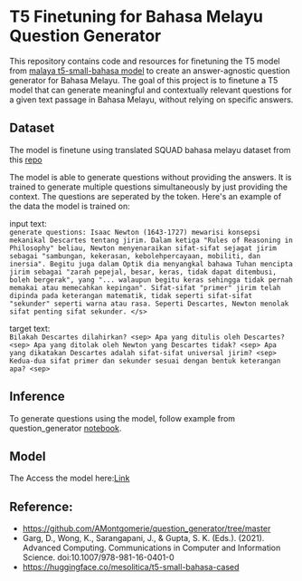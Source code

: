 # T5 Finetuning for Bahasa Melayu Question Generator

This repository contains code and resources for finetuning the T5 model from [malaya t5-small-bahasa model](https://huggingface.co/mesolitica/t5-small-bahasa-cased) to create an answer-agnostic question generator for Bahasa Melayu. The goal of this project is to finetune a T5 model that can generate meaningful and contextually relevant questions for a given text passage in Bahasa Melayu, without relying on specific answers. 


## Dataset

The model is finetune using translated SQUAD bahasa melayu dataset from this [repo](https://github.com/huseinzol05/malaysian-dataset/tree/master/question-answer/squad)

The model is able to generate questions without providing the answers. It is trained to generate multiple questions simultaneously by just providing the context. The questions are seperated by the <sep> token. Here's an example of the data the model is trained on:

input text:   
`generate questions: Isaac Newton (1643-1727) mewarisi konsepsi mekanikal Descartes tentang jirim. Dalam ketiga "Rules of Reasoning in Philosophy" beliau, Newton menyenaraikan sifat-sifat sejagat jirim sebagai "sambungan, kekerasan, kebolehpercayaan, mobiliti, dan inersia". Begitu juga dalam Optik dia menyangkal bahawa Tuhan mencipta jirim sebagai "zarah pepejal, besar, keras, tidak dapat ditembusi, boleh bergerak", yang "... walaupun begitu keras sehingga tidak pernah memakai atau memecahkan kepingan". Sifat-sifat "primer" jirim telah dipinda pada keterangan matematik, tidak seperti sifat-sifat "sekunder" seperti warna atau rasa. Seperti Descartes, Newton menolak sifat penting sifat sekunder. </s>`

target text:   
`Bilakah Descartes dilahirkan? <sep> Apa yang ditulis oleh Descartes? <sep> Apa yang ditolak oleh Newton yang Descartes tidak? <sep> Apa yang dikatakan Descartes adalah sifat-sifat universal jirim? <sep> Kedua-dua sifat primer dan sekunder sesuai dengan bentuk keterangan apa? <sep>`


## Inference
To generate questions using the model, follow example from question_generator [notebook](question_generator.ipynb).

## Model

The
Access the model here:[Link](https://huggingface.co/aisyahhrazak/t5-small-bahasa-questiongenerator)


## Reference:

- https://github.com/AMontgomerie/question_generator/tree/master
- Garg, D., Wong, K., Sarangapani, J., & Gupta, S. K. (Eds.). (2021). Advanced Computing. Communications in Computer and Information Science. doi:10.1007/978-981-16-0401-0
- https://huggingface.co/mesolitica/t5-small-bahasa-cased
